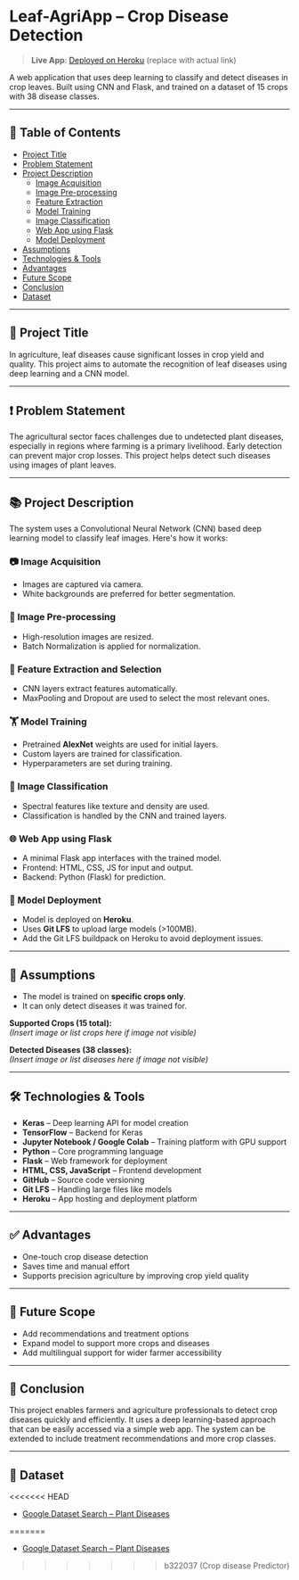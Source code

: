 # Leaf-AgriApp – Crop Disease Detection

> **Live App**: [Deployed on Heroku](#) (replace with actual link)

A web application that uses deep learning to classify and detect diseases in crop leaves. Built using CNN and Flask, and trained on a dataset of 15 crops with 38 disease classes.

---

## 📑 Table of Contents

- [Project Title](#project-title)
- [Problem Statement](#problem-statement)
- [Project Description](#project-description)
  - [Image Acquisition](#image-acquisition)
  - [Image Pre-processing](#image-pre-processing)
  - [Feature Extraction](#feature-extraction-and-selection)
  - [Model Training](#model-training)
  - [Image Classification](#image-classification)
  - [Web App using Flask](#web-app-using-flask)
  - [Model Deployment](#model-deployment)
- [Assumptions](#assumptions)
- [Technologies & Tools](#technologies--tools)
- [Advantages](#advantages)
- [Future Scope](#future-scope)
- [Conclusion](#conclusion)
- [Dataset](#dataset)

---

## 🎯 Project Title

In agriculture, leaf diseases cause significant losses in crop yield and quality. This project aims to automate the recognition of leaf diseases using deep learning and a CNN model.

---

## ❗ Problem Statement

The agricultural sector faces challenges due to undetected plant diseases, especially in regions where farming is a primary livelihood. Early detection can prevent major crop losses. This project helps detect such diseases using images of plant leaves.

---

## 📚 Project Description

The system uses a Convolutional Neural Network (CNN) based deep learning model to classify leaf images. Here's how it works:

### 📷 Image Acquisition
- Images are captured via camera.
- White backgrounds are preferred for better segmentation.

### 🧼 Image Pre-processing
- High-resolution images are resized.
- Batch Normalization is applied for normalization.

### 🧠 Feature Extraction and Selection
- CNN layers extract features automatically.
- MaxPooling and Dropout are used to select the most relevant ones.

### 🏋️ Model Training
- Pretrained **AlexNet** weights are used for initial layers.
- Custom layers are trained for classification.
- Hyperparameters are set during training.

### 🧪 Image Classification
- Spectral features like texture and density are used.
- Classification is handled by the CNN and trained layers.

### 🌐 Web App using Flask
- A minimal Flask app interfaces with the trained model.
- Frontend: HTML, CSS, JS for input and output.
- Backend: Python (Flask) for prediction.

### 🚀 Model Deployment
- Model is deployed on **Heroku**.
- Uses **Git LFS** to upload large models (>100MB).
- Add the Git LFS buildpack on Heroku to avoid deployment issues.

---

## 🧾 Assumptions

- The model is trained on **specific crops only**.
- It can only detect diseases it was trained for.

**Supported Crops (15 total):**  
*(Insert image or list crops here if image not visible)*

**Detected Diseases (38 classes):**  
*(Insert image or list diseases here if image not visible)*

---

## 🛠️ Technologies & Tools

- **Keras** – Deep learning API for model creation
- **TensorFlow** – Backend for Keras
- **Jupyter Notebook / Google Colab** – Training platform with GPU support
- **Python** – Core programming language
- **Flask** – Web framework for deployment
- **HTML, CSS, JavaScript** – Frontend development
- **GitHub** – Source code versioning
- **Git LFS** – Handling large files like models
- **Heroku** – App hosting and deployment platform

---

## ✅ Advantages

- One-touch crop disease detection
- Saves time and manual effort
- Supports precision agriculture by improving crop yield quality

---

## 🔮 Future Scope

- Add recommendations and treatment options
- Expand model to support more crops and diseases
- Add multilingual support for wider farmer accessibility

---

## 🧾 Conclusion

This project enables farmers and agriculture professionals to detect crop diseases quickly and efficiently. It uses a deep learning-based approach that can be easily accessed via a simple web app. The system can be extended to include treatment recommendations and more crop classes.

---

## 📂 Dataset

<<<<<<< HEAD
- [Google Dataset Search – Plant Diseases](https://www.kaggle.com/datasets/abdallahalidev/plantvillage-dataset)

=======
- [Google Dataset Search – Plant Diseases](https://datasetsearch.research.google.com/search?query=plant-diseasesdataset&docid=ouHePAWoVIMq2IHEAAAAAA%3D%3D)
>>>>>>> b322037 (Crop disease Predictor)
